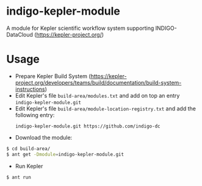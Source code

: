 # indigo-kepler-module
A module for Kepler scientific workflow system supporting INDIGO-DataCloud (https://kepler-project.org/)

# Usage
* Prepare Kepler Build System (https://kepler-project.org/developers/teams/build/documentation/build-system-instructions)
* Edit Kepler's file `build-area/modules.txt` and add on top an entry `indigo-kepler-module.git`
* Edit Kepler's file `build-area/module-location-registry.txt` and add the following entry:
  ```
  indigo-kepler-module.git https://github.com/indigo-dc
  ```
* Download the module:
```sh
$ cd build-area/
$ ant get -Dmodule=indigo-kepler-module.git
```
* Run Kepler
```sh
$ ant run
```
